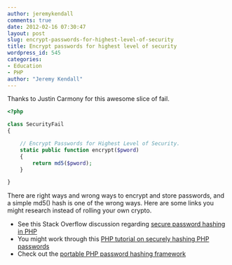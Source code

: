 ```yaml
---
author: jeremykendall
comments: true
date: 2012-02-16 07:30:47
layout: post
slug: encrypt-passwords-for-highest-level-of-security
title: Encrypt passwords for highest level of security
wordpress_id: 545
categories:
- Education
- PHP
author: "Jeremy Kendall"
---
```


Thanks to Justin Carmony for this awesome slice of fail.
    
```php
<?php

class SecurityFail
{

    // Encrypt Passwords for Highest Level of Security.
    static public function encrypt($pword)
    {
        return md5($pword);
    }

}
```

There are right ways and wrong ways to encrypt and store passwords, and a simple md5() hash is one of the wrong ways. Here are some links you might research instead of rolling your own crypto.
	
* See this Stack Overflow discussion regarding [secure password hashing in PHP](http://stackoverflow.com/questions/401656/secure-hash-and-salt-for-php-passwords)
* You might work through this [PHP tutorial on securely hashing PHP passwords](http://net.tutsplus.com/tutorials/php/understanding-hash-functions-and-keeping-passwords-safe/)
* Check out the [portable PHP password hashing framework](http://www.openwall.com/phpass/)

